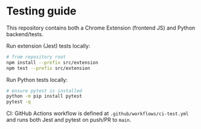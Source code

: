 # Testing guide

This repository contains both a Chrome Extension (frontend JS) and Python backend/tests.

Run extension (Jest) tests locally:

```bash
# from repository root
npm install --prefix src/extension
npm test --prefix src/extension
```

Run Python tests locally:

```bash
# ensure pytest is installed
python -m pip install pytest
pytest -q
```

CI: GitHub Actions workflow is defined at `.github/workflows/ci-test.yml` and runs both Jest and pytest on push/PR to `main`.
